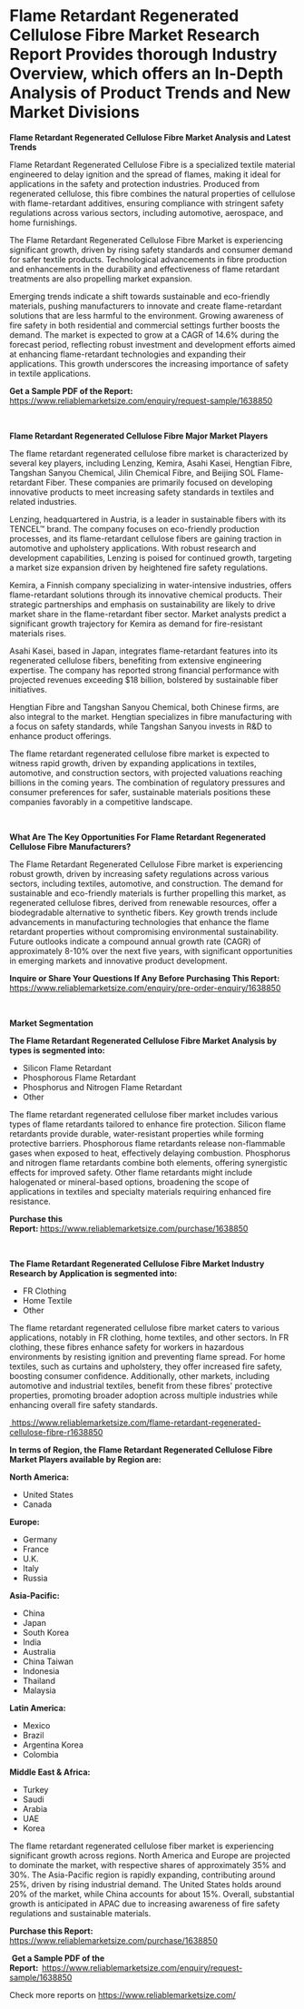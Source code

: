 <p><h1>Flame Retardant Regenerated Cellulose Fibre Market Research Report Provides thorough Industry Overview, which offers an In-Depth Analysis of Product Trends and New Market Divisions</h1></p><p><strong>Flame Retardant Regenerated Cellulose Fibre Market Analysis and Latest Trends</strong></p>
<p><p>Flame Retardant Regenerated Cellulose Fibre is a specialized textile material engineered to delay ignition and the spread of flames, making it ideal for applications in the safety and protection industries. Produced from regenerated cellulose, this fibre combines the natural properties of cellulose with flame-retardant additives, ensuring compliance with stringent safety regulations across various sectors, including automotive, aerospace, and home furnishings.</p><p>The Flame Retardant Regenerated Cellulose Fibre Market is experiencing significant growth, driven by rising safety standards and consumer demand for safer textile products. Technological advancements in fibre production and enhancements in the durability and effectiveness of flame retardant treatments are also propelling market expansion. </p><p>Emerging trends indicate a shift towards sustainable and eco-friendly materials, pushing manufacturers to innovate and create flame-retardant solutions that are less harmful to the environment. Growing awareness of fire safety in both residential and commercial settings further boosts the demand. The market is expected to grow at a CAGR of 14.6% during the forecast period, reflecting robust investment and development efforts aimed at enhancing flame-retardant technologies and expanding their applications. This growth underscores the increasing importance of safety in textile applications.</p></p>
<p><strong>Get a Sample PDF of the Report:&nbsp;</strong> <a href="https://www.reliablemarketsize.com/enquiry/request-sample/1638850?utm_campaign=2111&utm_medium=2&utm_source=Github&utm_content=ia&utm_term=01022025&utm_id=flame-retardant-regenerated-cellulose-fibre">https://www.reliablemarketsize.com/enquiry/request-sample/1638850</a></p>
<p>&nbsp;</p>
<p><strong>Flame Retardant Regenerated Cellulose Fibre Major Market Players</strong></p>
<p><p>The flame retardant regenerated cellulose fibre market is characterized by several key players, including Lenzing, Kemira, Asahi Kasei, Hengtian Fibre, Tangshan Sanyou Chemical, Jilin Chemical Fibre, and Beijing SOL Flame-retardant Fiber. These companies are primarily focused on developing innovative products to meet increasing safety standards in textiles and related industries.</p><p>Lenzing, headquartered in Austria, is a leader in sustainable fibers with its TENCEL™ brand. The company focuses on eco-friendly production processes, and its flame-retardant cellulose fibers are gaining traction in automotive and upholstery applications. With robust research and development capabilities, Lenzing is poised for continued growth, targeting a market size expansion driven by heightened fire safety regulations.</p><p>Kemira, a Finnish company specializing in water-intensive industries, offers flame-retardant solutions through its innovative chemical products. Their strategic partnerships and emphasis on sustainability are likely to drive market share in the flame-retardant fiber sector. Market analysts predict a significant growth trajectory for Kemira as demand for fire-resistant materials rises.</p><p>Asahi Kasei, based in Japan, integrates flame-retardant features into its regenerated cellulose fibers, benefiting from extensive engineering expertise. The company has reported strong financial performance with projected revenues exceeding $18 billion, bolstered by sustainable fiber initiatives.</p><p>Hengtian Fibre and Tangshan Sanyou Chemical, both Chinese firms, are also integral to the market. Hengtian specializes in fibre manufacturing with a focus on safety standards, while Tangshan Sanyou invests in R&D to enhance product offerings.</p><p>The flame retardant regenerated cellulose fibre market is expected to witness rapid growth, driven by expanding applications in textiles, automotive, and construction sectors, with projected valuations reaching billions in the coming years. The combination of regulatory pressures and consumer preferences for safer, sustainable materials positions these companies favorably in a competitive landscape.</p></p>
<p>&nbsp;</p>
<p><strong>What Are The Key Opportunities For Flame Retardant Regenerated Cellulose Fibre Manufacturers?</strong></p>
<p><p>The Flame Retardant Regenerated Cellulose Fibre market is experiencing robust growth, driven by increasing safety regulations across various sectors, including textiles, automotive, and construction. The demand for sustainable and eco-friendly materials is further propelling this market, as regenerated cellulose fibres, derived from renewable resources, offer a biodegradable alternative to synthetic fibers. Key growth trends include advancements in manufacturing technologies that enhance the flame retardant properties without compromising environmental sustainability. Future outlooks indicate a compound annual growth rate (CAGR) of approximately 8-10% over the next five years, with significant opportunities in emerging markets and innovative product development.</p></p>
<p><strong>Inquire or Share Your Questions If Any Before Purchasing This Report:</strong> <a href="https://www.reliablemarketsize.com/enquiry/pre-order-enquiry/1638850?utm_campaign=2111&utm_medium=2&utm_source=Github&utm_content=ia&utm_term=01022025&utm_id=flame-retardant-regenerated-cellulose-fibre">https://www.reliablemarketsize.com/enquiry/pre-order-enquiry/1638850</a></p>
<p>&nbsp;</p>
<p><strong>Market Segmentation</strong></p>
<p><strong>The Flame Retardant Regenerated Cellulose Fibre Market Analysis by types is segmented into:</strong></p>
<p><ul><li>Silicon Flame Retardant</li><li>Phosphorous Flame Retardant</li><li>Phosphorus and Nitrogen Flame Retardant</li><li>Other</li></ul></p>
<p><p>The flame retardant regenerated cellulose fiber market includes various types of flame retardants tailored to enhance fire protection. Silicon flame retardants provide durable, water-resistant properties while forming protective barriers. Phosphorous flame retardants release non-flammable gases when exposed to heat, effectively delaying combustion. Phosphorus and nitrogen flame retardants combine both elements, offering synergistic effects for improved safety. Other flame retardants might include halogenated or mineral-based options, broadening the scope of applications in textiles and specialty materials requiring enhanced fire resistance.</p></p>
<p><strong>Purchase this Report:&nbsp;</strong><a href="https://www.reliablemarketsize.com/purchase/1638850?utm_campaign=2111&utm_medium=2&utm_source=Github&utm_content=ia&utm_term=01022025&utm_id=flame-retardant-regenerated-cellulose-fibre">https://www.reliablemarketsize.com/purchase/1638850</a></p>
<p>&nbsp;</p>
<p><strong>The Flame Retardant Regenerated Cellulose Fibre Market Industry Research by Application is segmented into:</strong></p>
<p><ul><li>FR Clothing</li><li>Home Textile</li><li>Other</li></ul></p>
<p><p>The flame retardant regenerated cellulose fibre market caters to various applications, notably in FR clothing, home textiles, and other sectors. In FR clothing, these fibres enhance safety for workers in hazardous environments by resisting ignition and preventing flame spread. For home textiles, such as curtains and upholstery, they offer increased fire safety, boosting consumer confidence. Additionally, other markets, including automotive and industrial textiles, benefit from these fibres' protective properties, promoting broader adoption across multiple industries while enhancing overall fire safety standards.</p></p>
<p><a href="https://www.reliablemarketsize.com/flame-retardant-regenerated-cellulose-fibre-r1638850?utm_campaign=2111&utm_medium=2&utm_source=Github&utm_content=ia&utm_term=01022025&utm_id=flame-retardant-regenerated-cellulose-fibre">&nbsp;https://www.reliablemarketsize.com/flame-retardant-regenerated-cellulose-fibre-r1638850</a></p>
<p><strong>In terms of Region, the Flame Retardant Regenerated Cellulose Fibre Market Players available by Region are:</strong></p>
<p>
    <p> <strong> North America: </strong>
        <ul>
            <li>United States</li>
            <li>Canada</li>
        </ul>
        </p> 
    <p> <strong> Europe: </strong>
        <ul>
            <li>Germany</li>
            <li>France</li>
            <li>U.K.</li>
            <li>Italy</li>
            <li>Russia</li>
        </ul>
        </p> 
    <p> <strong> Asia-Pacific: </strong>
        <ul>
            <li>China</li>
            <li>Japan</li>
            <li>South Korea</li>
            <li>India</li>
            <li>Australia</li>
            <li>China Taiwan</li>
            <li>Indonesia</li>
            <li>Thailand</li>
            <li>Malaysia</li>
        </ul>
        </p> 
    <p> <strong> Latin America: </strong>
        <ul>
            <li>Mexico</li>
            <li>Brazil</li>
            <li>Argentina Korea</li>
            <li>Colombia</li>
        </ul>
        </p> 
    <p> <strong> Middle East & Africa: </strong>
        <ul>
            <li>Turkey</li>
            <li>Saudi</li>
            <li>Arabia</li>
            <li>UAE</li>
            <li>Korea</li>
        </ul>
    </p>
    </p>
<p><p>The flame retardant regenerated cellulose fiber market is experiencing significant growth across regions. North America and Europe are projected to dominate the market, with respective shares of approximately 35% and 30%. The Asia-Pacific region is rapidly expanding, contributing around 25%, driven by rising industrial demand. The United States holds around 20% of the market, while China accounts for about 15%. Overall, substantial growth is anticipated in APAC due to increasing awareness of fire safety regulations and sustainable materials.</p></p>
<p><strong>Purchase this Report: </strong><a href="https://www.reliablemarketsize.com/purchase/1638850?utm_campaign=2111&utm_medium=2&utm_source=Github&utm_content=ia&utm_term=01022025&utm_id=flame-retardant-regenerated-cellulose-fibre">https://www.reliablemarketsize.com/purchase/1638850</a></p>
<p>&nbsp;<strong>Get a Sample PDF of the Report:&nbsp;&nbsp;</strong><a href="https://www.reliablemarketsize.com/enquiry/request-sample/1638850?utm_campaign=2111&utm_medium=2&utm_source=Github&utm_content=ia&utm_term=01022025&utm_id=flame-retardant-regenerated-cellulose-fibre">https://www.reliablemarketsize.com/enquiry/request-sample/1638850</a></p>
<p><strong></strong></p>
<p>Check more reports on <a href="https://www.reliablemarketsize.com/?utm_campaign=2111&utm_medium=2&utm_source=Github&utm_content=ia&utm_term=01022025&utm_id=flame-retardant-regenerated-cellulose-fibre">https://www.reliablemarketsize.com/</a></p>